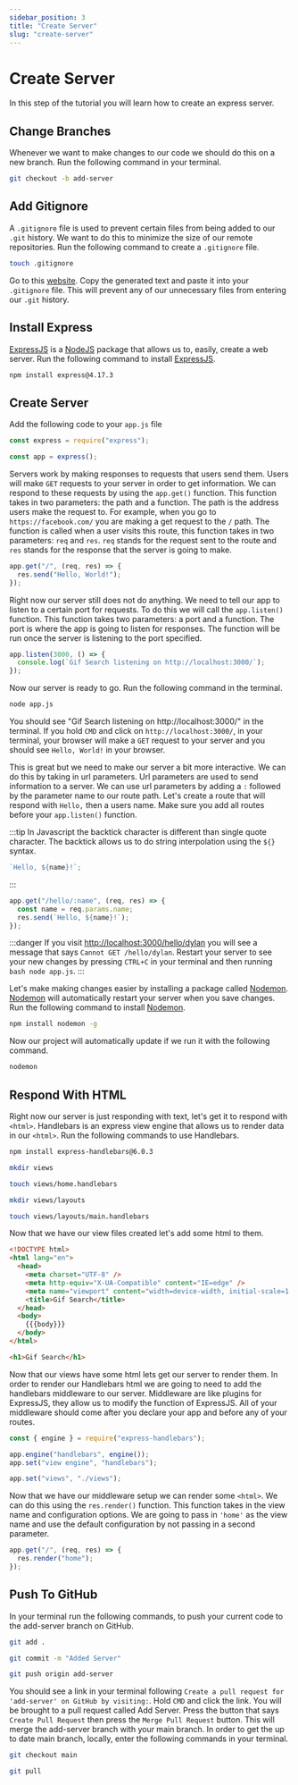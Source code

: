 ```yaml
---
sidebar_position: 3
title: "Create Server"
slug: "create-server"
---
```


# Create Server

In this step of the tutorial you will learn how to create an express server.

## Change Branches

Whenever we want to make changes to our code we should do this on a new branch. Run the following command in your terminal.

```bash title="Create and move to a new branch called add-server. (git checkout allows us to move to a new branch and the -b flag is used to create a new branch)"
git checkout -b add-server
```

## Add Gitignore

A `.gitignore` file is used to prevent certain files from being added to our `.git` history. We want to do this to minimize the size of our remote repositories. Run the following command to create a `.gitignore` file.

```bash
touch .gitignore
```

Go to this [website](https://www.toptal.com/developers/gitignore/api/node). Copy the generated text and paste it into your `.gitignore` file. This will prevent any of our unnecessary files from entering our `.git` history.

## Install Express

[ExpressJS](https://expressjs.com) is a [NodeJS](https://nodejs.dev) package that allows us to, easily, create a web server. Run the following command to install [ExpressJS](https://expressjs.com).

```bash title="Install express with npm"
npm install express@4.17.3
```

## Create Server

Add the following code to your `app.js` file

```js title="Import express using require"
const express = require("express");
```

```js title="Create a variable called app to store our application"
const app = express();
```

Servers work by making responses to requests that users send them. Users will make `GET` requests to your server in order to get information. We can respond to these requests by using the `app.get()` function. This function takes in two parameters: the path and a function. The path is the address users make the request to. For example, when you go to `https://facebook.com/` you are making a get request to the `/` path. The function is called when a user visits this route, this function takes in two parameters: `req` and `res`. `req` stands for the request sent to the route and `res` stands for the response that the server is going to make.

```js title="Create a route that responds to a GET request with Hello, World!"
app.get("/", (req, res) => {
  res.send("Hello, World!");
});
```

Right now our server still does not do anything. We need to tell our app to listen to a certain port for requests. To do this we will call the `app.listen()` function. This function takes two parameters: a port and a function. The port is where the app is going to listen for responses. The function will be run once the server is listening to the port specified.

```js title="Tell app to listen to port 3000"
app.listen(3000, () => {
  console.log(`Gif Search listening on http://localhost:3000/`);
});
```

Now our server is ready to go. Run the following command in the terminal.

```bash
node app.js
```

You should see "Gif Search listening on http://localhost:3000/" in the terminal. If you hold `CMD` and click on `http://localhost:3000/`, in your terminal, your browser will make a `GET` request to your server and you should see `Hello, World!` in your browser.

This is great but we need to make our server a bit more interactive. We can do this by taking in url parameters. Url parameters are used to send information to a server. We can use url parameters by adding a `:` followed by the parameter name to our route path. Let's create a route that will respond with `Hello,` then a users name. Make sure you add all routes before your `app.listen()` function.

:::tip
In Javascript the backtick character is different than single quote character. The backtick allows us to do string interpolation using the `${}` syntax.

```js
`Hello, ${name}!`;
```

:::

```js title="Create a route that responds to /hello/"
app.get("/hello/:name", (req, res) => {
  const name = req.params.name;
  res.send(`Hello, ${name}!`);
});
```

:::danger
If you visit [http://localhost:3000/hello/dylan](http://localhost:3000/hello/dylan) you will see a message that says `Cannot GET /hello/dylan`. Restart your server to see your new changes by pressing `CTRL+C` in your terminal and then running `bash node app.js`.
:::

Let's make making changes easier by installing a package called [Nodemon](https://www.npmjs.com/package/nodemon). [Nodemon](https://www.npmjs.com/package/nodemon) will automatically restart your server when you save changes. Run the following command to install [Nodemon](https://www.npmjs.com/package/nodemon).

```bash title="Install Nodemon (The -g flag installs the package globally and allows us to use the package in other projects)"
npm install nodemon -g
```

Now our project will automatically update if we run it with the following command.

```bash title="Run project using Nodemon"
nodemon
```

## Respond With HTML

Right now our server is just responding with text, let's get it to respond with `<html>`. Handlebars is an express view engine that allows us to render data in our `<html>`. Run the following commands to use Handlebars.

```bash title="Install Handlebars"
npm install express-handlebars@6.0.3
```

```bash title="Create folder for html"
mkdir views
```

```bash title="Create home view"
touch views/home.handlebars
```

```bash title="Create layouts folder"
mkdir views/layouts
```

```bash title="Create main view layout"
touch views/layouts/main.handlebars
```

Now that we have our view files created let's add some html to them.

```html title="Add html boilerplate to main.handlebars"
<!DOCTYPE html>
<html lang="en">
  <head>
    <meta charset="UTF-8" />
    <meta http-equiv="X-UA-Compatible" content="IE=edge" />
    <meta name="viewport" content="width=device-width, initial-scale=1.0" />
    <title>Gif Search</title>
  </head>
  <body>
    {{{body}}}
  </body>
</html>
```

```html title="Add html to home.handlebars"
<h1>Gif Search</h1>
```

Now that our views have some html lets get our server to render them. In order to render our Handlebars html we are going to need to add the handlebars middleware to our server. Middleware are like plugins for ExpressJS, they allow us to modify the function of ExpressJS. All of your middleware should come after you declare your app and before any of your routes.

```js title="Import Handlebars engine function into your project"
const { engine } = require("express-handlebars");
```

```js title="Set handlebars as the view engine for your app"
app.engine("handlebars", engine());
app.set("view engine", "handlebars");
```

```js title="Set express views to our views folder"
app.set("views", "./views");
```

Now that we have our middleware setup we can render some `<html>`. We can do this using the `res.render()` function. This function takes in the view name and configuration options. We are going to pass in `'home'` as the view name and use the default configuration by not passing in a second parameter.

```js title="Update our root route to show the home view"
app.get("/", (req, res) => {
  res.render("home");
});
```

## Push To GitHub

In your terminal run the following commands, to push your current code to the add-server branch on GitHub.

```bash title="Add current changes to staging."
git add .
```

```bash title="Commit current changes and call the commit Added Server. (The -m flag lets us add a message)"
git commit -m "Added Server"
```

```bash title="Push local changes to the remote repository. (origin is the name of the remote repository and add-server is the branch name)"
git push origin add-server
```

You should see a link in your terminal following `Create a pull request for 'add-server' on GitHub by visiting:`. Hold `CMD` and click the link. You will be brought to a pull request called Add Server. Press the button that says `Create Pull Request` then press the `Merge Pull Request` button. This will merge the add-server branch with your main branch. In order to get the up to date main branch, locally, enter the following commands in your terminal.

```bash title="Change to the main branch"
git checkout main
```

```bash title="Pull the updated main branch"
git pull
```
